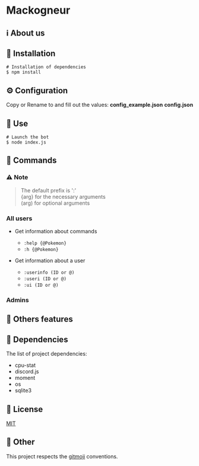 # Mackogneur
## ℹ️ About us


## 🚀 Installation
```shell
# Installation of dependencies
$ npm install
```

## ⚙️ Configuration
Copy or Rename to and fill out the values: __config_example.json__ __config.json__ 


## 💾 Use
```shell
# Launch the bot
$ node index.js
```

## 📝 Commands
### ⚠ Note
> The default prefix is ':'  
> {arg} for the necessary arguments  
> (arg) for optional arguments

### All users

* Get information about commands
     * `:help {@Pokemon}`
     * `:h {@Pokemon}`

* Get information about a user
     * `:userinfo (ID or @)`
     * `:useri (ID or @)`
     * `:ui (ID or @)`

### Admins

## 🧾 Others features



## 🤝 Dependencies

The list of project dependencies:

* cpu-stat
* discord.js
* moment
* os
* sqlite3

## 📕 License

[MIT](https://choosealicense.com/licenses/mit/)

## 📌 Other

This project respects the [gitmoji](https://gitmoji.dev/) conventions.